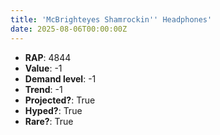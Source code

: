 ```yaml
---
title: 'McBrighteyes Shamrockin'' Headphones'
date: 2025-08-06T00:00:00Z
---
```

- **RAP**: 4844
- **Value**: -1
- **Demand level**: -1
- **Trend**: -1
- **Projected?**: True
- **Hyped?**: True
- **Rare?**: True
